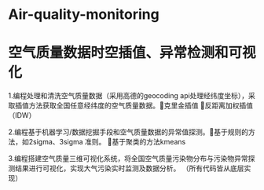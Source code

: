 # Air-quality-monitoring
# 空气质量数据时空插值、异常检测和可视化

 1.编程处理和清洗空气质量数据（采用高德的geocoding api处理经纬度坐标），采取插值方法获取全国任意经纬度的空气质量数据。克里金插值 反距离加权插值（IDW）
 
 2.编程基于机器学习/数据挖掘手段和空气质量数据的异常值探测。基于规则的方法，如2sigma、3sigma 准则。 基于聚类的方法kmeans 
 
 3.编程搭建空气质量三维可视化系统，将全国空气质量污染物分布与污染物异常探测结果进行可视化，实现大气污染实时监测及数据分析。 
 （所有代码皆从底层实现）
 
